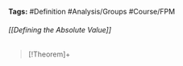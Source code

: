 **Tags:** #Definition #Analysis/Groups #Course/FPM 
###### [[Defining the Absolute Value]]
> [!Theorem]+
